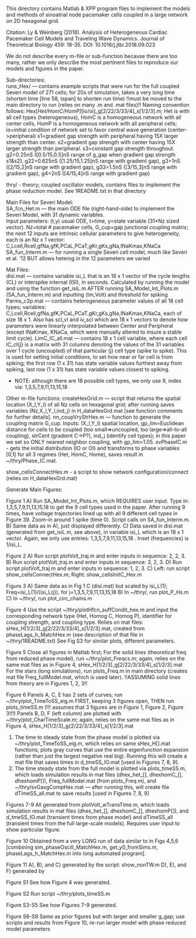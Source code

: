 This directory contains Matlab & XPP program files to implement the models and methods of sinoatrial node pacemaker cells coupled in a large network on 2D hexagonal grid.

Citation: Ly & Weinberg (2018). Analysis of Heterogeneous Cardiac Pacemaker Cell Models and Traveling Wave Dynamics. Journal of Theoretical Biology 459: 18-35.
DOI: 10.1016/j.jtbi.2018.09.023

We do not describe every m-file or sub-function because there are too many, rather we only describe the most pertinent files to reproduce our models and figures in the paper.

Sub-directories:    
runs_Hex/ — contains example scripts that were run for the full coupled Severi model of 271 cells; for 20s of simulation, takes a very long time (shorten time [line 58, tspan] to shorten run time)
!!must be moved to the main directory to run (relies on many .m and .mat files)!!
Naming convention follows: Hex[_Het/HomC/HomP]_[io/oi]_g[2/22/3/33/4]_s[1/2/3].m; Het is with all cell types (heterogeneous), HomC 
is a homogeneous network with all center cells, HomP is a homogeneous network with all peripheral cells; 
io=initial condition of network set to favor central wave generation (center->peripheral)
s1=gradient gap strength with peripheral having 15X larger strength than center.
s2=gradient gap strength with center having 15X larger strength than peripheral.
s3=constant gap strength throughout.
g2=0.25nS ([0.5/15,0.5]nS range of g_gap when gradient gap strength s1&s2), g22=0.625nS ([1.25/15,1.25]nS range with gradient gap), g3=1nS ([2/15,2]nS range with gradient gap), g33=1.5nS ([3/15,3]nS range with gradient gap), g4=2nS ([4/15,4]nS range with gradient gap)

thry/ - theory; coupled oscillator models, contains files to implement the phase reduction model.  See 1README.txt in that directory


Main Files for Severi Model:     
SA_fcn_Het.m — the main ODE file (right-hand-side) to implement the Severi Model, with 31 dynamic variables.  
Input parameters: (t,y) usual ODE, t=time, y=state variable (31*Nz sized vector). Nz=total # pacemaker cells, G_cup=gap junctional coupling matrix; 
the next 12 inputs are intrinsic cellular parameters to give heterogeneity, each is an Nz x 1 vector: 
C,Lcell,Rcell,gfNa,gfK,PCaL,PCaT,gKr,gKs,gNa,INaKmax,KNaCa
SA_fun_Interm.m — for running a single Severi cell model, much like Severi et al. ’12 BUT allows heterog in the 12 parameters we varied

Mat Files:     
disi.mat — contains variable isi_L that is an 18 x 1 vector of the cycle lengths (CL) or interspike internal (ISI), in seconds.  Calculated by running the model and using the function get_isiL.m AFTER running SA_Model_Int_Plots.m (SA_fun_Interm.m) and inputting (tm,Volt) and threshold for spiking
Parms_c2p.mat — contains heterogeneous parameter values of all 18 cell types; variables: C,Lcell,Rcell,gfNa,gfK,PCaL,PCaT,gKr,gKs,gNa,INaKmax,KNaCa, 
each of size 18 x 1.  Also has scl_vl and iv_scl which are 18 x 1 vectors to denote how parameters were linearly interpolated between Center 
and Peripheral (except INaKmax, KNaCa, which were manually altered to insure a stable limit cycle).
LimC_IC_all.mat — contains 18 x 1 cell variable, where each cell IC_cl{j} is a matrix with 31 columns denoting the values of the 31 variables 
over 1 cycle (uncoupled) of that particular (j) cell type (spike to spike).  This is used for setting initial conditions, to set how near or far cell is 
from spiking; the first row (1 x 31) has state variable values furthest away from spiking, last row (1 x 31) has state variable values closest to spiking.
* NOTE: although there are 18 possible cell types, we only use 9, index via: 1,3,5,7,9,11,13,15,18

Other m-file functions:
createHexGrid.m — script that returns the spatial location (X_l,Y_l) of all Nz cells on hexagonal grid; after running saves variables (Nz,X_l,Y_l,ind_j) in  H_dataHexGrd.mat [see function comments for further details].
nn_coupVryStrHex.m — function to generate the coupling matrix G_cup.  Inputs: (X_l,Y_l) spatial location, gp_lim=Euclidean distance for cells to be coupled 
(too small=>uncoupled, too large=>all-to-all coupling), strCent (gradient C->P?), ind_j (identify cell types); in this paper we set so ONLY nearest neighbor coupling, with gp_lim=1.05.
svPhaseIC.m - gets the initial distribution (IO or OI) and transforms to phase variables [0,1] for all 3 regimes (Het, HomC, Home), saves result in ~/thry/Phase_IC.mat.

show_cellsConnectHex.m - a script to show network configuration/connect (relies on  H_dataHexGrd.mat)

Generate Main Figures:

Figure 1
A) Run SA_Model_Int_Plots.m, which REQUIRES user input.  Type in: 1,3,5,7,9,11,13,15,18 to get the 9 cell types used in the paper.  After running 9 times, have voltage trajectories lined up with all 9 different cell types in Figure 39.  Zoom-in around 1 spike (time 0).  Script calls on SA_fun_Interm.m.
B) Same data as in A), just displayed differently.
C) Data saved in disi.mat (generated from get_isiL.m, see above), in variable isi_L which is an 18 x 1 vector.  Again, we only use entries: 1,3,5,7,9,11,13,15,18 .  Inset (frequencies) is 1/isi_L.

Figure 2
A) Run script plotVolt_traj.m and enter inputs in sequence: 2, 2, 3.
B) Run script plotVolt_traj.m and enter inputs in sequence: 3, 2, 3.
D) Run script plotVolt_traj.m and enter inputs in sequence: 1, 2, 3.
C) Left: run script show_cellsConnectHex.m; Right: show_cellsInitC_Hex.m

Figure 3
A) Same data as in Fig 1 C (disi.mat) but scaled by isi_L(1); Freq=isi_L(1)/(isi_L(j)), for j=1,3,5,7,9,11,13,15,18
B) In ~/thry/, run plot_P_Hs.m
C) In ~/thry/, run plot_circ_chains.m

Figure 4
Use the script ~/thry/plotHfcn_suffCondit_hex.m and input the corresponding network type (Het, Homog C, Homog P), 
identifier for coupling strength, and coupling type.  Relies on mat files: sHex_H[1/2/3]_g[2/22/3/33/4]_s[1/2/3].mat, created from phaseLags_h_MatchHex.m (see description of that file in ~/thry/1README.txt)
See Fig S3 for similar plots, different parameters.

Figure 5
Close all figures in Matlab first; 
For the solid lines (theoretical freq from reduced phase model), run ~/thry/plot_Freqcs.m; again, relies on the same mat files as in Figure 4, sHex_H[1/2/3]_g[2/22/3/33/4]_s[1/2/3].mat
For the stars (long simulations), run plots_Freq.m in main directory (creates mat file Freq_fullModel.mat, which is used later).  !!ASSUMING solid lines from theory are in Figures 1, 2, 3!!

Figure 6
Panels A, C, E has 2 sets of curves; run ~/thry/plot_TimeToSS_eig.m FIRST, keeping 3 figures open, THEN run plots_timeSS.m (!!! assumes that 3 figures are in Figure 1, Figure 2, Figure 3!!!)
Panels B, D, F (left column) are plotted with ~/thry/plot_CharTimeScale.m; again, relies on the same mat files as in Figure 4, sHex_H[1/2/3]_g{2/22/3/33/4]_s[1/2/3].mat  
1) The time to steady state from the phase model is plotted via ~/thry/plot_TimeToSS_eig.m, which relies on same sHex_H[].mat functions; plots gray curves that use the entire eigenfunction expansion (rather than just the largest negative real big).  Running this will create a mat file that saves times in  d_tmeSS_IO.mat [used in Figures 7, 8, 9]. 
2) The time steady state from the full model is plotted via plots_timeSS.m, which loads simulation results in mat files (dhex_het_[], dhexhomC_[], dhexhomP[]), Freq_fullModel.mat (from plots_Freq.m), and ~/thry/svGavgCompHex.mat — after running this, will create file dTimeSS_all.mat to save results [used in Figures 7, 8, 9]

Figures 7-9
All generated from plotVolt_wTransTime.m, which loads simulation results in mat files (dhex_het_[], dhexhomC_[], dhexhomP[]), and d_tmeSS_IO.mat (transient times from phase model) and dTimeSS_all (transient times from the full large-scale models).  Requires user input to show particular figure.

Figure 10
Obtained from a very LONG run of data similar to in Figs 4,5,6 [combining sim_phaseOscill_MatchHex.m, get_y0_fromSims.m, phaseLags_h_MatchHex.m into long automated program].  

Figure 11
A), B), and C) generated by the script: show_nonTW.m
D), E), and F) generated by 

Figure S1 
See how Figure 4 was generated.

Figure S2
Run script ~/thry/plots_timeSS.m

Figure S3-S5
See how Figures 7-9 generated.

Figure S6-S9
Same as prior figures but with larger and smaller g_gap; use scripts and results from Figure 10, re-run larger model with phase reduced model parameters
